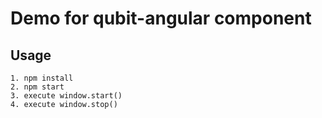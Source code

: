 # Demo for qubit-angular component

## Usage

```
1. npm install
2. npm start
3. execute window.start()
4. execute window.stop()
```
